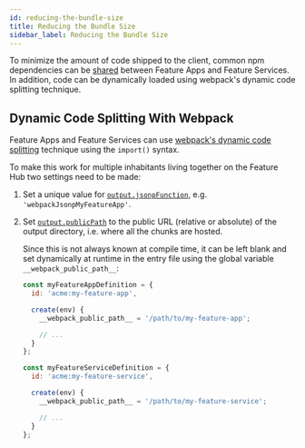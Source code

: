 ```yaml
---
id: reducing-the-bundle-size
title: Reducing the Bundle Size
sidebar_label: Reducing the Bundle Size
---
```


To minimize the amount of code shipped to the client, common npm dependencies
can be [shared][sharing-npm-dependencies] between Feature Apps and Feature
Services. In addition, code can be dynamically loaded using webpack's dynamic
code splitting technique.

## Dynamic Code Splitting With Webpack

Feature Apps and Feature Services can use [webpack's dynamic code
splitting][dynamic-imports] technique using the `import()` syntax.

To make this work for multiple inhabitants living together on the Feature Hub
two settings need to be made:

1. Set a unique value for [`output.jsonpFunction`][output-jsonpfunction], e.g.
   `'webpackJsonpMyFeatureApp'`.

1. Set [`output.publicPath`][output-publicpath] to the public URL (relative or
   absolute) of the output directory, i.e. where all the chunks are hosted.

   Since this is not always known at compile time, it can be left blank and set
   dynamically at runtime in the entry file using the global variable
   `__webpack_public_path__`:

   ```js
   const myFeatureAppDefinition = {
     id: 'acme:my-feature-app',

     create(env) {
       __webpack_public_path__ = '/path/to/my-feature-app';

       // ...
     }
   };
   ```

   ```js
   const myFeatureServiceDefinition = {
     id: 'acme:my-feature-service',

     create(env) {
       __webpack_public_path__ = '/path/to/my-feature-service';

       // ...
     }
   };
   ```

[dynamic-imports]: https://webpack.js.org/guides/code-splitting/#dynamic-imports
[output-jsonpfunction]:
  https://webpack.js.org/configuration/output/#output-jsonpfunction
[output-publicpath]:
  https://webpack.js.org/configuration/output/#output-publicpath
[sharing-npm-dependencies]: /docs/guides/sharing-npm-dependencies
